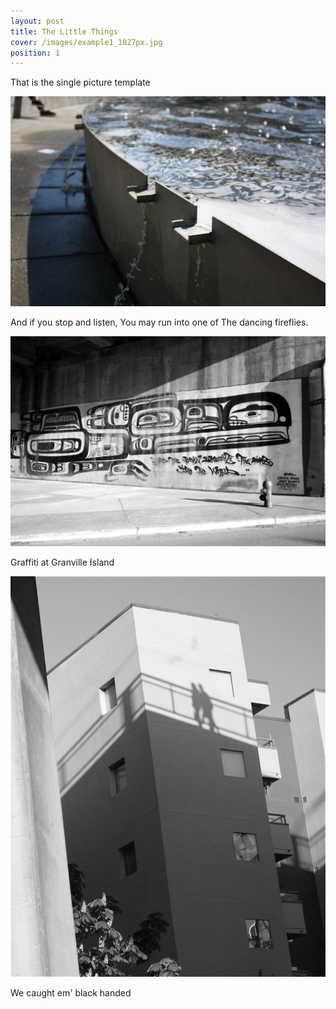```yaml
---
layout: post
title: The Little Things
cover: /images/example1_1027px.jpg
position: 1
---
```


That is the single picture template

<div class="photo">
  <img src="/images/example1_1027px.jpg"/>
  <p>And if you stop and listen,
You may run into one of
The dancing fireflies.</p>
</div>
<div class="photo">
  <img src="/images/graffiti_1027px.jpg"/>
  <p>Graffiti at Granville Island</p>
</div>
<div class="photo">
  <div class="left">
    <img src="/images/blackhanded_1027px.jpg"/>
    <p>We caught em' black handed</p>
  </div>
